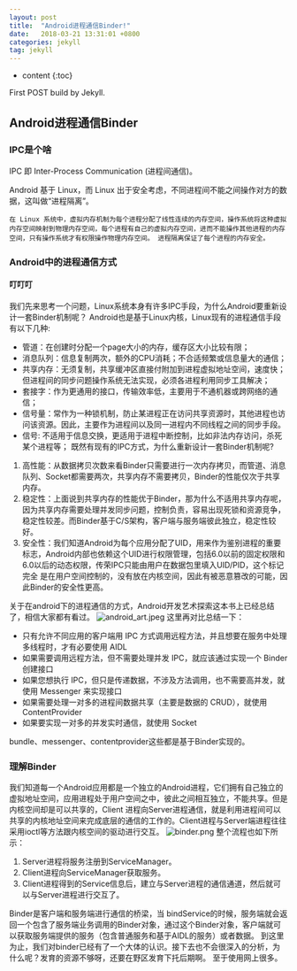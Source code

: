 ```yaml
---
layout: post
title:  "Android进程通信Binder!"
date:   2018-03-21 13:31:01 +0800
categories: jekyll
tag: jekyll
---
```


* content
{:toc}


First POST build by Jekyll.


Android进程通信Binder
------------------------
### IPC是个啥
IPC 即 Inter-Process Communication (进程间通信)。

Android 基于 Linux，而 Linux 出于安全考虑，不同进程间不能之间操作对方的数据，这叫做“进程隔离”。

	在 Linux 系统中，虚拟内存机制为每个进程分配了线性连续的内存空间，操作系统将这种虚拟内存空间映射到物理内存空间，每个进程有自己的虚拟内存空间，进而不能操作其他进程的内存空间，只有操作系统才有权限操作物理内存空间。 进程隔离保证了每个进程的内存安全。



### Android中的进程通信方式
#### 叮叮叮
我们先来思考一个问题，Linux系统本身有许多IPC手段，为什么Android要重新设计一套Binder机制呢？
Android也是基于Linux内核，Linux现有的进程通信手段有以下几种:
* 管道：在创建时分配一个page大小的内存，缓存区大小比较有限；
* 消息队列：信息复制两次，额外的CPU消耗；不合适频繁或信息量大的通信；
* 共享内存：无须复制，共享缓冲区直接付附加到进程虚拟地址空间，速度快；但进程间的同步问题操作系统无法实现，必须各进程利用同步工具解决；
* 套接字：作为更通用的接口，传输效率低，主要用于不通机器或跨网络的通信；
* 信号量：常作为一种锁机制，防止某进程正在访问共享资源时，其他进程也访问该资源。因此，主要作为进程间以及同一进程内不同线程之间的同步手段。
* 信号: 不适用于信息交换，更适用于进程中断控制，比如非法内存访问，杀死某个进程等；
既然有现有的IPC方式，为什么重新设计一套Binder机制呢?
1. 高性能：从数据拷贝次数来看Binder只需要进行一次内存拷贝，而管道、消息队列、Socket都需要两次，共享内存不需要拷贝，Binder的性能仅次于共享内存。
2. 稳定性：上面说到共享内存的性能优于Binder，那为什么不适用共享内存呢，因为共享内存需要处理并发同步问题，控制负责，容易出现死锁和资源竞争，稳定性较差。而Binder基于C/S架构，客户端与服务端彼此独立，稳定性较好。
3. 安全性：我们知道Android为每个应用分配了UID，用来作为鉴别进程的重要标志，Android内部也依赖这个UID进行权限管理，包括6.0以前的固定权限和6.0以后的动态权限，传荣IPC只能由用户在数据包里填入UID/PID，这个标记完全 是在用户空间控制的，没有放在内核空间，因此有被恶意篡改的可能，因此Binder的安全性更高。

关于在android下的进程通信的方式，Android开发艺术探索这本书上已经总结了，相信大家都有看过。
![android_art.jpeg](https://upload-images.jianshu.io/upload_images/6879516-4386af730421439f.jpeg?imageMogr2/auto-orient/strip%7CimageView2/2/w/1240)
这里再对比总结一下：

* 只有允许不同应用的客户端用 IPC 方式调用远程方法，并且想要在服务中处理多线程时，才有必要使用 AIDL
* 如果需要调用远程方法，但不需要处理并发 IPC，就应该通过实现一个 Binder 创建接口
* 如果您想执行 IPC，但只是传递数据，不涉及方法调用，也不需要高并发，就使用 Messenger 来实现接口
* 如果需要处理一对多的进程间数据共享（主要是数据的 CRUD），就使用 ContentProvider
* 如果要实现一对多的并发实时通信，就使用 Socket

bundle、messenger、contentprovider这些都是基于Binder实现的。
### 理解Binder
我们知道每一个Android应用都是一个独立的Android进程，它们拥有自己独立的虚拟地址空间，应用进程处于用户空间之中，彼此之间相互独立，不能共享。但是内核空间却是可以共享的，Client 进程向Server进程通信，就是利用进程间可以共享的内核地址空间来完成底层的通信的工作的。Client进程与Server端进程往往采用ioctl等方法跟内核空间的驱动进行交互。
![binder.png](https://upload-images.jianshu.io/upload_images/6879516-291ca722920e6c3b.png?imageMogr2/auto-orient/strip%7CimageView2/2/w/1240)
整个流程也如下所示：
1. Server进程将服务注册到ServiceManager。
2. Client进程向ServiceManager获取服务。
3. Client进程得到的Service信息后，建立与Server进程的通信通道，然后就可以与Server进程进行交互了。

Binder是客户端和服务端进行通信的桥梁，当 bindService的时候，服务端就会返回一个包含了服务端业务调用的Binder对象，通过这个Binder对象，客户端就可以获取服务端提供的服务（包含普通服务和基于AIDL的服务）或者数据。
到这里为止，我们对binder已经有了一个大体的认识。接下去也不会很深入的分析，为什么呢？发育的资源不够呀，还要在野区发育下托后期啊。
至于使用网上很多。



















[jekyll]:      http://jekyllrb.com
[jekyll-gh]:   https://github.com/jekyll/jekyll
[jekyll-help]: https://github.com/jekyll/jekyll-help
